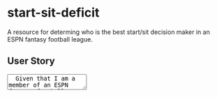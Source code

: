 # start-sit-deficit
A resource for determing who is the best start/sit decision maker in an ESPN fantasy football league.

## User Story

<textarea>
  Given that I am a member of an ESPN fantasy football league,&nbps
  When I go to the 'optimal-lineup-tracker',&nbps
  Then I am prompted to enter my league.
</textarea>
